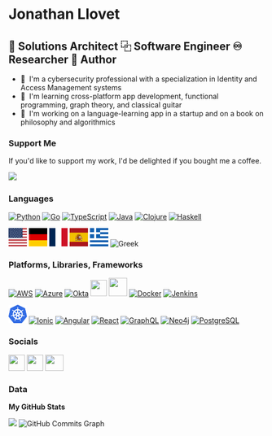 # Jonathan Llovet

## 🐙 Solutions Architect ⿻ Software Engineer ♾ Researcher 📖 Author

- 🤖  I'm a cybersecurity professional with a specialization in Identity and Access Management systems
- 🧠  I'm learning cross-platform app development, functional programming, graph theory, and classical guitar
- 📝  I'm working on a language-learning app in a startup and on a book on philosophy and algorithmics

### Support Me

If you'd like to support my work, I'd be delighted if you bought me a coffee.

<a href="https://www.buymeacoffee.com/jllovet"><img src="https://cdn.buymeacoffee.com/buttons/v2/default-yellow.png" width="200" /></a>

### Languages

<p align="left">
<a href="https://www.python.org/" target="_blank" rel="noreferrer"><img src="https://raw.githubusercontent.com/danielcranney/readme-generator/main/public/icons/skills/python-colored.svg" width="36" height="36" alt="Python" /></a>
<a href="https://go.dev/doc/" target="_blank" rel="noreferrer"><img src="https://raw.githubusercontent.com/danielcranney/readme-generator/main/public/icons/skills/go-colored.svg" width="36" height="36" alt="Go" /></a>
<a href="https://www.typescriptlang.org/" target="_blank" rel="noreferrer"><img src="https://raw.githubusercontent.com/danielcranney/readme-generator/main/public/icons/skills/typescript-colored.svg" width="36" height="36" alt="TypeScript" /></a>
<a href="https://www.oracle.com/java/" target="_blank" rel="noreferrer"><img src="https://raw.githubusercontent.com/danielcranney/readme-generator/main/public/icons/skills/java-colored.svg" width="36" height="36" alt="Java" /></a>
<a href="https://clojure.org/" target="_blank" rel="noreferrer"><img src="https://upload.wikimedia.org/wikipedia/commons/5/5d/Clojure_logo.svg" width="36" height="36" alt="Clojure" /></a>
<a href="https://haskell.org/" target="_blank" rel="noreferrer"><img src="https://upload.wikimedia.org/wikipedia/commons/1/1c/Haskell-Logo.svg" width="36" height="36" alt="Haskell" /></a>
</p>
<p align="left">
<img src="https://raw.githubusercontent.com/lipis/flag-icons/6ace9c47679ff2eb91cbc793fa8f922af32e3320/flags/1x1/us.svg" width="36" height="36" alt="American English" />
<img src="https://raw.githubusercontent.com/lipis/flag-icons/6ace9c47679ff2eb91cbc793fa8f922af32e3320/flags/1x1/de.svg" width="36" height="36" alt="German" />
<img src="https://raw.githubusercontent.com/lipis/flag-icons/6ace9c47679ff2eb91cbc793fa8f922af32e3320/flags/1x1/fr.svg" width="36" height="36" alt="French" />
<img src="https://raw.githubusercontent.com/lipis/flag-icons/6ace9c47679ff2eb91cbc793fa8f922af32e3320/flags/1x1/es.svg" width="36" height="36" alt="Spanish" />
<img src="https://raw.githubusercontent.com/lipis/flag-icons/6ace9c47679ff2eb91cbc793fa8f922af32e3320/flags/1x1/gr.svg" width="36" height="36" alt="Greek" />
<img src="https://upload.wikimedia.org/wikipedia/commons/8/8e/Flag_of_the_Roman_Empire.svg" width="36" height="36" alt="Greek" />
</p>

### Platforms, Libraries, Frameworks

<p align="left">
<a href="https://aws.amazon.com/" target="_blank" rel="noreferrer"><img src="https://upload.wikimedia.org/wikipedia/commons/9/93/Amazon_Web_Services_Logo.svg" width="36" height="36" alt="AWS" /></a>
<a href="https://azure.microsoft.com/" target="_blank" rel="noreferrer"><img src="https://upload.wikimedia.org/wikipedia/commons/f/fa/Microsoft_Azure.svg" width="36" height="36" alt="Azure" /></a>
<a href="https://okta.com/" target="_blank" rel="noreferrer"><img src="https://upload.wikimedia.org/wikipedia/commons/5/5c/Okta_logo.svg" width="36" height="36" alt="Okta" /></a>
<a href="https://www.github.com/" target="_blank" rel="noreferrer"><img src="https://raw.githubusercontent.com/danielcranney/readme-generator/main/public/icons/socials/github.svg" width="32" height="32" /></a>
<a href="https://www.gitlab.com/" target="_blank" rel="noreferrer"><img src="https://about.gitlab.com/images/press/logo/png/gitlab-logo-500.png" width="36" height="36" /></a>
<a href="https://docker.com/" target="_blank" rel="noreferrer"><img src="https://www.docker.com/wp-content/uploads/2022/03/Moby-logo.png" width="44" height="36" alt="Docker" /></a>
<a href="https://www.jenkins.io/" target="_blank" rel="noreferrer"><img src="https://upload.wikimedia.org/wikipedia/commons/e/e9/Jenkins_logo.svg" width="26" height="36" alt="Jenkins" /></a>
</p>
<p align="left">
<a href="https://www.kubernetes.io/" target="_blank" rel="noreferrer"><img src="https://raw.githubusercontent.com/kubernetes/kubernetes/eabb70833a5649e10ab81f04423ce5cb16aba1b7/logo/logo.svg" width="36" height="36" alt="Kubernetes" /></a>
<a href="https://ionicframework.com/" target="_blank" rel="noreferrer"><img src="https://upload.wikimedia.org/wikipedia/commons/d/d1/Ionic_Logo.svg" width="36" height="36" alt="Ionic" /></a>
<a href="https://angular.io/" target="_blank" rel="noreferrer"><img src="https://raw.githubusercontent.com/danielcranney/readme-generator/main/public/icons/skills/angularjs-colored.svg" width="36" height="36" alt="Angular" /></a>
<a href="https://reactjs.org/" target="_blank" rel="noreferrer"><img src="https://raw.githubusercontent.com/danielcranney/readme-generator/main/public/icons/skills/react-colored.svg" width="36" height="36" alt="React" /></a>
<a href="https://graphql.org/" target="_blank" rel="noreferrer"><img src="https://raw.githubusercontent.com/danielcranney/readme-generator/main/public/icons/skills/graphql-colored.svg" width="36" height="36" alt="GraphQL" /></a>
<a href="https://neo4j.com" target="_blank" rel="noreferrer"><img src="https://neo4j.com/wp-content/themes/neo4jweb/v2-templates/brand/assets/logo-section-4.svg" width="36" height="36" alt="Neo4j" /></a>
<a href="https://www.postgresql.org/" target="_blank" rel="noreferrer"><img src="https://raw.githubusercontent.com/danielcranney/readme-generator/main/public/icons/skills/postgresql-colored.svg" width="36" height="36" alt="PostgreSQL" /></a>
</p>

### Socials

<p align="left">
<a href="https://www.github.com/jllovet" target="_blank" rel="noreferrer"><img src="https://raw.githubusercontent.com/danielcranney/readme-generator/main/public/icons/socials/github.svg" width="32" height="32" /></a>
<a href="https://www.linkedin.com/in/jonathanllovet" target="_blank" rel="noreferrer"><img src="https://raw.githubusercontent.com/danielcranney/readme-generator/main/public/icons/socials/linkedin.svg" width="32" height="32" /></a>
<a href="https://www.credly.com/users/jonathan-llovet" target="_blank" rel="noreferrer"><img src="https://info.credly.com/hubfs/Credly%20Atos%20Web%20Assets/Credly%20Logos/Credly_Pearson_Logo_Orange.svg" width="36" height="32" /></a>
</p>

### Data

<b>My GitHub Stats</b>

<img src="https://github-readme-streak-stats.herokuapp.com/?user=jllovet&stroke=ffffff&background=1c1917&ring=0891b2&fire=0891b2&currStreakNum=ffffff&currStreakLabel=0891b2&sideNums=ffffff&sideLabels=ffffff&dates=ffffff&hide_border=true" />

<img src="https://github-readme-activity-graph.cyclic.app/graph?username=jllovet&bg_color=1c1917&color=ffffff&line=0891b2&point=ffffff&area_color=1c1917&area=true&hide_border=true&custom_title=GitHub%20Commits%20Graph" alt="GitHub Commits Graph" />

